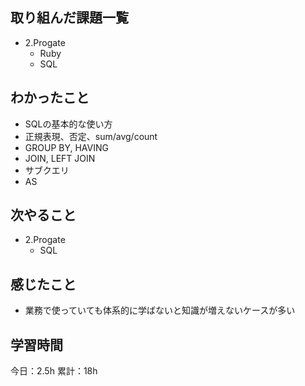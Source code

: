 ## 取り組んだ課題一覧
- 2.Progate
  - Ruby
  - SQL
## わかったこと
- SQLの基本的な使い方
- 正規表現、否定、sum/avg/count
- GROUP BY, HAVING
- JOIN, LEFT JOIN
- サブクエリ
- AS

## 次やること
- 2.Progate
  - SQL

## 感じたこと
- 業務で使っていても体系的に学ばないと知識が増えないケースが多い

## 学習時間
今日：2.5h
累計：18h
